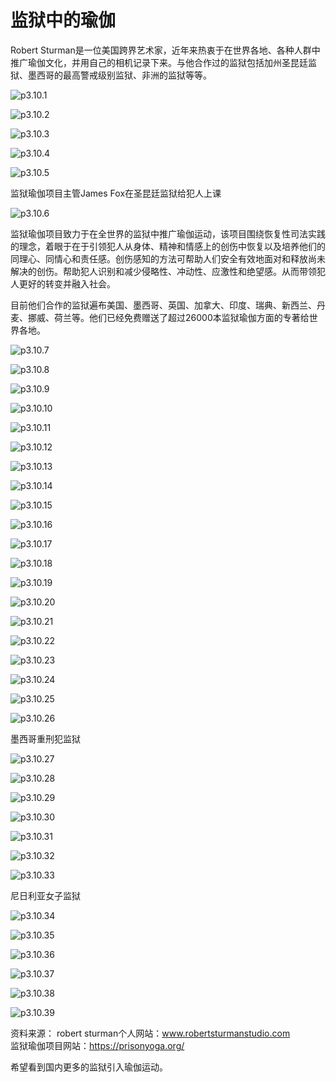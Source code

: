 # 监狱中的瑜伽

Robert Sturman是一位美国跨界艺术家，近年来热衷于在世界各地、各种人群中推广瑜伽文化，并用自己的相机记录下来。与他合作过的监狱包括加州圣昆廷监狱、墨西哥的最高警戒级别监狱、非洲的监狱等等。

![p3.10.1](/images/3.10.1.jpg)  

​![p3.10.2](/images/3.10.2.jpg)  

​![p3.10.3](/images/3.10.3.jpg)  

![p3.10.4](/images/3.10.4.jpeg)  

​![p3.10.5](/images/3.10.5.jpg)  

监狱瑜伽项目主管James Fox在圣昆廷监狱给犯人上课

​![p3.10.6](/images/3.10.6.jpg)  

监狱瑜伽项目致力于在全世界的监狱中推广瑜伽运动，该项目围绕恢复性司法实践的理念，着眼于在于引领犯人从身体、精神和情感上的创伤中恢复以及培养他们的同理心、同情心和责任感。创伤感知的方法可帮助人们安全有效地面对和释放尚未解决的创伤。帮助犯人识别和减少侵略性、冲动性、应激性和绝望感。从而带领犯人更好的转变并融入社会。

目前他们合作的监狱遍布美国、墨西哥、英国、加拿大、印度、瑞典、新西兰、丹麦、挪威、荷兰等。他们已经免费赠送了超过26000本监狱瑜伽方面的专著给世界各地。

​![p3.10.7](/images/3.10.7.jpg)  

​![p3.10.8](/images/3.10.8.jpg)  

​![p3.10.9](/images/3.10.9.jpg)  

![p3.10.10](/images/3.10.10.jpg)  

![p3.10.11](/images/3.10.11.jpg)  

​![p3.10.12](/images/3.10.12.jpg)  

​![p3.10.13](/images/3.10.13.jpg)  

![p3.10.14](/images/3.10.14.jpg)  

​![p3.10.15](/images/3.10.15.jpg)  

​![p3.10.16](/images/3.10.16.jpeg)  

​![p3.10.17](/images/3.10.17.jpg)  

​![p3.10.18](/images/3.10.18.jpg)  

​![p3.10.19](/images/3.10.19.jpg)  

![p3.10.20](/images/3.10.20.jpg)  

![p3.10.21](/images/3.10.21.jpg)  

​![p3.10.22](/images/3.10.22.jpg)  

​![p3.10.23](/images/3.10.23.jpg)  

![p3.10.24](/images/3.10.24.jpg)  

​![p3.10.25](/images/3.10.25.jpg)  

​![p3.10.26](/images/3.10.26.jpg)  

墨西哥重刑犯监狱

​![p3.10.27](/images/3.10.27.jpg)  

​![p3.10.28](/images/3.10.28.jpg)  

​![p3.10.29](/images/3.10.29.jpg)  

![p3.10.30](/images/3.10.30.jpg)  

![p3.10.31](/images/3.10.31.jpg)  

​![p3.10.32](/images/3.10.32.jpg)  

​![p3.10.33](/images/3.10.33.jpg)  

尼日利亚女子监狱

![p3.10.34](/images/3.10.34.jpeg)  

​![p3.10.35](/images/3.10.35.jpg)  

​![p3.10.36](/images/3.10.36.jpg)  

​![p3.10.37](/images/3.10.37.jpg)  

​![p3.10.38](/images/3.10.38.jpg)  

​![p3.10.39](/images/3.10.39.jpg)  

资料来源：
robert sturman个人网站：www.robertsturmanstudio.com  
监狱瑜伽项目网站：https://prisonyoga.org/  

希望看到国内更多的监狱引入瑜伽运动。
